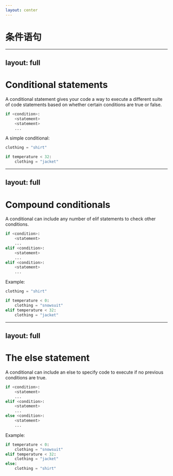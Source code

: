 ```yaml
---
layout: center
---
```


# 条件语句

---
layout: full
---

# Conditional statements

A conditional statement gives your code a way to execute a different suite of code statements based on whether certain conditions are true or false.

```py
if <condition>:
    <statement>
    <statement>
    ...
```

A simple conditional:

```py
clothing = "shirt"

if temperature < 32:
    clothing = "jacket"
```

---
layout: full
---

# Compound conditionals

A conditional can include any number of elif statements to check other conditions.

```py
if <condition>:
    <statement>
    ...
elif <condition>:
    <statement>
    ...
elif <condition>:
    <statement>
    ...
```

Example:

```py
clothing = "shirt"

if temperature < 0:
    clothing = "snowsuit"
elif temperature < 32:
    clothing = "jacket"
```

---
layout: full
---

# The else statement

A conditional can include an else to specify code to execute if no previous conditions are true.

```py
if <condition>:
    <statement>
    ...
elif <condition>:
    <statement>
    ...
else <condition>:
    <statement>
    ...
```

Example:

```py
if temperature < 0:
    clothing = "snowsuit"
elif temperature < 32:
    clothing = "jacket"
else:
    clothing = "shirt"
```